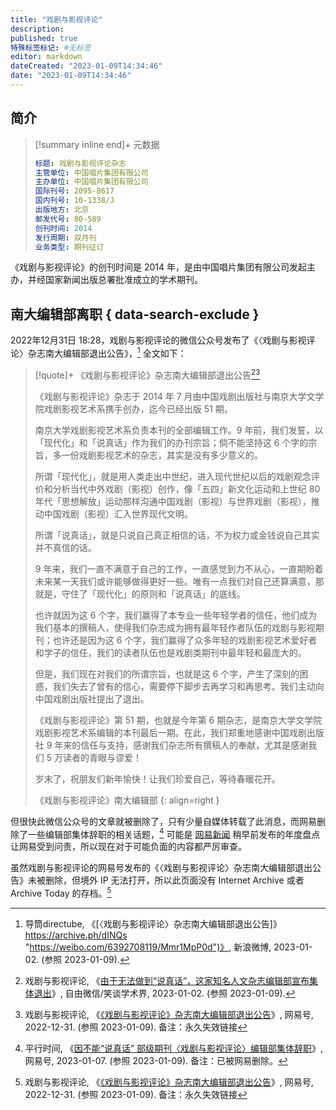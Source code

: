 ```yaml
---
title: "戏剧与影视评论"
description:
published: true
特殊标签标记: #无标签
editor: markdown
dateCreated: "2023-01-09T14:34:46"
date: "2023-01-09T14:34:46"
---
```


## 简介

> [!summary inline end]+ 元数据
>
> ```yaml
> 标题: 戏剧与影视评论杂志
> 主管单位: 中国唱片集团有限公司
> 主办单位: 中国唱片集团有限公司
> 国际刊号: 2095-8617
> 国内刊号: 10-1338/J
> 出版地方: 北京
> 邮发代号: 80-589
> 创刊时间: 2014
> 发行周期: 双月刊
> 业务类型: 期刊征订
> ```

《戏剧与影视评论》的创刊时间是 2014 年，是由中国唱片集团有限公司发起主办，并经国家新闻出版总署批准成立的学术期刊。

## 南大编辑部离职 { data-search-exclude }

2022年12月31日 18:28，戏剧与影视评论的微信公众号发布了《〈戏剧与影视评论〉杂志南大编辑部退出公告》，[^dINQs] 全文如下：

[^dINQs]: 导筒directube, 《[〈戏剧与影视评论〉杂志南大编辑部退出公告]》 https://archive.ph/dINQs "https://weibo.com/6392708119/Mmr1MpP0d")》, 新浪微博, 2023-01-02. (参照 2023-01-09).

[^67577]: 戏剧与影视评论, 《[由于无法做到“说真话”，这家知名人文杂志编辑部宣布集体退出](https://web.archive.org/web/20230104060030/https://freewechat.com/a/MzI4OTA0NTcxNg==/2652467577/1)》, 自由微信/笑谈学术界, 2023-01-02. (参照 2023-01-09).

[^43G25]: 戏剧与影视评论, 《[《戏剧与影视评论》杂志南大编辑部退出公告](https://www.163.com/dy/article/HPUGA85805343G25.html)》, 网易号, 2022-12-31. (参照 2023-01-09). 备注：永久失效链接

> [!quote]+ 《戏剧与影视评论》杂志南大编辑部退出公告[^67577][^43G25]
>
> 《戏剧与影视评论》杂志于 2014 年 7 月由中国戏剧出版社与南京大学文学院戏剧影视艺术系携手创办，迄今已经出版 51 期。
>
> 南京大学戏剧影视艺术系负责本刊的全部编辑工作。9 年前，我们发誓，以「现代化」和「说真话」作为我们的办刊宗旨；倘不能坚持这 6 个字的宗旨，多一份戏剧影视艺术的杂志，其实是没有多少意义的。
>
> 所谓「现代化」，就是用人类走出中世纪，进入现代世纪以后的戏剧观念评价和分析当代中外戏剧（影视）创作，像「五四」新文化运动和上世纪 80 年代「思想解放」运动那样沟通中国戏剧（影视）与世界戏剧（影视），推动中国戏剧（影视）汇入世界现代文明。
>
> 所谓「说真话」，就是只说自己真正相信的话，不为权力或金钱说自己其实并不真信的话。
>
> 9 年来，我们一直不满意于自己的工作，一直感觉到力不从心，一直期盼着未来某一天我们或许能够做得更好一些。唯有一点我们对自己还算满意，那就是，守住了「现代化」的原则和「说真话」的底线。
>
> 也许就因为这 6 个字，我们赢得了本专业一些年轻学者的信任，他们成为我们基本的撰稿人，使得我们杂志成为拥有最年轻作者队伍的戏剧与影视期刊；也许还是因为这 6 个字，我们赢得了众多年轻的戏剧影视艺术爱好者和学子的信任，我们的读者队伍也是戏剧类期刊中最年轻和最庞大的。
>
> 但是，我们现在对我们的所谓宗旨，也就是这 6 个字，产生了深刻的困惑，我们失去了曾有的信心，需要停下脚步去再学习和再思考。我们主动向中国戏剧出版社提出了退出。
>
> 《戏剧与影视评论》第 51 期，也就是今年第 6 期杂志，是南京大学文学院戏剧影视艺术系编辑的本刊最后一期。在此，我们郑重地感谢中国戏剧出版社 9 年来的信任与支持，感谢我们杂志所有撰稿人的奉献，尤其是感谢我们 5 万读者的青眼与谬爱！
>
> 岁末了，祝朋友们新年愉快！让我们珍爱自己，等待春暖花开。
>
> 《戏剧与影视评论》南大编辑部
> {: align=right }

但很快此微信公众号的文章就被删除了，只有少量自媒体转载了此消息，而网易删除了一些编辑部集体辞职的相关话题，[^53YF95] 可能是 [网易新闻](/company/网易/网易新闻.md) 稍早前发布的年度盘点让网易受到问责，所以现在对于可能负面的内容都严厉审查。

[^53YF95]: 平行时间, 《[因不能“说真话” 部级期刊〈戏剧与影视评论〉编辑部集体辞职](https://web.archive.org/web/20230108190056/https://www.163.com/dy/article/HQGRKGHO0553YF95.html)》, 网易号, 2023-01-07. (参照 2023-01-09). 备注：已被网易删除。

虽然戏剧与影视评论的网易号发布的《〈戏剧与影视评论〉杂志南大编辑部退出公告》未被删除，但境外 IP 无法打开，所以此页面没有 Internet Archive 或者 Archive Today 的存档。[^43G25]
